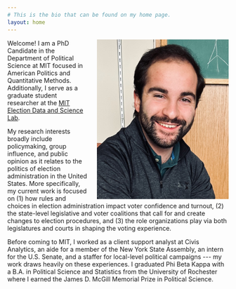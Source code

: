 ```yaml
---
# This is the bio that can be found on my home page.
layout: home
---
```


<div style="float: right; margin-left: 20px;">
  <img width="300" src="profile.jpeg" id="profile">
</div>

<p>Welcome! I am a PhD Candidate in the Department of Political Science at MIT focused in American Politics and Quantitative Methods. Additionally, I serve as a graduate student researcher at the <a href="https://electionlab.mit.edu">MIT Election Data and Science Lab</a>.</p>

<p>My research interests broadly include policymaking, group influence, and public opinion as it relates to the politics of election administration in the United States. More specifically, my current work is focused on (1) how rules and choices in election administration impact voter confidence and turnout, (2) the state-level legislative and voter coalitions that call for and create changes to election procedures, and (3) the role organizations play via both legislatures and courts in shaping the voting experience.</p>

<p>Before coming to MIT, I worked as a client support analyst at Civis Analytics, an aide for a member of the New York State Assembly, an intern for the U.S. Senate, and a staffer for local-level political campaigns --- my work draws heavily on these experiences. I graduated Phi Beta Kappa with a B.A. in Political Science and Statistics from the University of Rochester where I earned the James D. McGill Memorial Prize in Political Science.</p>
